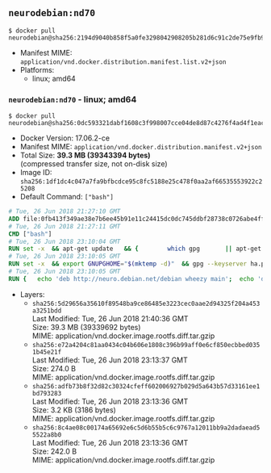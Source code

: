 ## `neurodebian:nd70`

```console
$ docker pull neurodebian@sha256:2194d9040b858f5a0fe3298042908205b281d6c91c2de75e9fb954163eb74c7b
```

-	Manifest MIME: `application/vnd.docker.distribution.manifest.list.v2+json`
-	Platforms:
	-	linux; amd64

### `neurodebian:nd70` - linux; amd64

```console
$ docker pull neurodebian@sha256:0dc593321dabf1608c3f998007cce04de8d87c4276f4ad4f1eac0009f81b9ff0
```

-	Docker Version: 17.06.2-ce
-	Manifest MIME: `application/vnd.docker.distribution.manifest.v2+json`
-	Total Size: **39.3 MB (39343394 bytes)**  
	(compressed transfer size, not on-disk size)
-	Image ID: `sha256:1df1dc4c047a7fa9bfbcdce95c8fc5188e25c478f0aa2af66535553922c25208`
-	Default Command: `["bash"]`

```dockerfile
# Tue, 26 Jun 2018 21:27:10 GMT
ADD file:0fb413f349ae38e7b6ee45b91e11c24415dc0dc745ddbf28738c0726abe4ff0e in / 
# Tue, 26 Jun 2018 21:27:11 GMT
CMD ["bash"]
# Tue, 26 Jun 2018 23:10:04 GMT
RUN set -x 	&& apt-get update 	&& { 		which gpg 		|| apt-get install -y --no-install-recommends gnupg 	; } 	&& { 		gpg --version | grep -q '^gpg (GnuPG) 1\.' 		|| apt-get install -y --no-install-recommends dirmngr 	; } 	&& rm -rf /var/lib/apt/lists/*
# Tue, 26 Jun 2018 23:10:05 GMT
RUN set -x 	&& export GNUPGHOME="$(mktemp -d)" 	&& gpg --keyserver ha.pool.sks-keyservers.net --recv-keys DD95CC430502E37EF840ACEEA5D32F012649A5A9 	&& gpg --export DD95CC430502E37EF840ACEEA5D32F012649A5A9 > /etc/apt/trusted.gpg.d/neurodebian.gpg 	&& rm -rf "$GNUPGHOME" 	&& apt-key list | grep neurodebian
# Tue, 26 Jun 2018 23:10:05 GMT
RUN { 	echo 'deb http://neuro.debian.net/debian wheezy main'; 	echo 'deb http://neuro.debian.net/debian data main'; 	echo '#deb-src http://neuro.debian.net/debian-devel wheezy main'; } > /etc/apt/sources.list.d/neurodebian.sources.list
```

-	Layers:
	-	`sha256:5d29656a35610f89548ba9ce86485e3223cec0aae2d94325f204a453a3251bdd`  
		Last Modified: Tue, 26 Jun 2018 21:40:36 GMT  
		Size: 39.3 MB (39339692 bytes)  
		MIME: application/vnd.docker.image.rootfs.diff.tar.gzip
	-	`sha256:e72a4204c81aa0434c04b606e1808c396b99aff0e6cf850ecbbed0351b45e21f`  
		Last Modified: Tue, 26 Jun 2018 23:13:37 GMT  
		Size: 274.0 B  
		MIME: application/vnd.docker.image.rootfs.diff.tar.gzip
	-	`sha256:adfb73b8f32d82c30324cfeff602006927b029d5a643b57d33161ee1bd793283`  
		Last Modified: Tue, 26 Jun 2018 23:13:36 GMT  
		Size: 3.2 KB (3186 bytes)  
		MIME: application/vnd.docker.image.rootfs.diff.tar.gzip
	-	`sha256:8c4ae08c00174a65692e6c5d6b55b5c6c9767a12011bb9a2dadaead55522a8b0`  
		Last Modified: Tue, 26 Jun 2018 23:13:36 GMT  
		Size: 242.0 B  
		MIME: application/vnd.docker.image.rootfs.diff.tar.gzip
